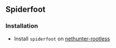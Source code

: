 ## Spiderfoot

### Installation

* Install `spiderfoot` on [nethunter-rootless](../nethunter-rootless)
